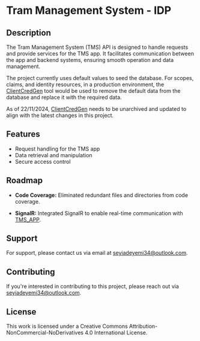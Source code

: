 # Tram Management System - IDP

## Description

The Tram Management System (TMS) API is designed to handle requests and provide services for the TMS app. It facilitates communication between the app and backend systems, ensuring smooth operation and data management.

The project currently uses default values to seed the database. For scopes, claims, and identity resources, in a production environment, the [ClientCredGen](https://github.com/bm-seyi/ClientCredGen) tool would be used to remove the default data from the database and replace it with the required data. 

As of 22/11/2024, [ClientCredGen](https://github.com/bm-seyi/ClientCredGen) needs to be unarchived and updated to align with the latest changes in this project.

## Features

- Request handling for the TMS app
- Data retrieval and manipulation
- Secure access control

## Roadmap

- **Code Coverage:** Eliminated redundant files and directories from code coverage.

- **SignalR:** Integrated SignalR to enable real-time communication with [TMS_APP](https://github.com/bm-seyi/TMS_APP).

## Support

For support, please contact us via email at [seyiadeyemi34@outlook.com](mailto:seyiadeyemi34@outlook.com).

## Contributing

If you're interested in contributing to this project, please reach out via [seyiadeyemi34@outlook.com](mailto:seyiadeyemi34@outlook.com).

## License

This work is licensed under a Creative Commons Attribution-NonCommercial-NoDerivatives 4.0 International License.